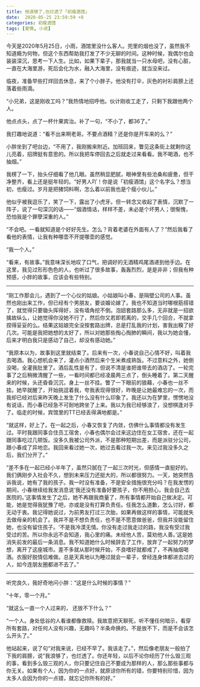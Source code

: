 ```yaml
---
title: 他浪够了,也烂透了「初瘦酒馆」
date:  2020-05-25 23:59:59 +8
categories: 初瘦酒馆
tags: [爱情, 小说]
---
```


今天是2020年5月25日，小雨，酒馆里没什么客人。兜里的烟也没了，虽然我不知道瘾为何物，但这个东西帮助我打发了不少无聊的时间。这种时候，我偶尔也会装装深沉，思考一下人生。比如，如果下辈子，那我就当一只水母吧，没有心脏，一直在大海里游，死后会化为水，融入大海里，没有痕迹，就当没来过。

临夜，准备早些打烊回去休息，来了个小胖子。他没有打伞，灰色的衬衫肩膀上还落着些雨滴。

“小兄弟，这是刚收工吗？”我热情地招呼他。伙计刚收工走了，只剩下我跟他两个人。

他点点头，点了一杯什果宾治。补了一句，“不小了，都36了。”

我打趣地说道：“看不出来啊老哥。不要点酒精？还是你是开车来的么？”

小胖坐到了吧台边，“不用了，我刚搬来附近。加班回来，瞥见这条街上就剩你这儿亮着，招牌挺有意思的。所以我把车停回去之后就走过来看看。我不喝酒，也不抽烟。”

我楞了一下，抬头仔细看了他几眼。虽然稍显肥腻，眼神里有些沧桑和疲惫，但干净整齐，看上还是挺年轻的。“好男人吖！你是说「初瘦酒馆」这个名字么？想当初，也瘦过。岁月是把猪饲料啊，怎么着以前我也是个瘦小伙儿。”

<!-- more -->

他似乎被我逗乐了，笑了一下，露出了小虎牙。但一转念又收起了表情，沉默了一阵子，说了一句深沉的话——“烟酒情话，样样不差，未必是个坏男人；很惭愧，恐怕我是个罪孽深重的人。”

“不会吧。一看就知道是个好好先生。怎么？背着老婆在外面有人了？”然后我看了看他的表情，让我有种哪壶不开提哪壶的感觉。

“我一个人。”

“看来，有故事。”我意味深长地叹了口气，把调好的无酒精鸡尾酒递到他手边。在这里，我见过形形色色的人，也听过了很多故事，轰轰烈烈，是是非非；但我有种预感，小胖的故事，应该会有些特别。

---

“刚工作那会儿，遇到了一个心仪的姑娘。小姑娘叫小春，是隔壁公司的人事。虽然也刚出来工作，但已经有个男朋友，要谈婚论嫁了。我也不知道当时哪根筋搭错了，就觉得只要锄头挥得好，没有墙角挖不倒。泡妞套路那么多，无非就是一招欲擒故纵么，让她觉得你没她不行了，然后你又若即若离的，交手几个回合，不就拿捏得妥妥的么。结果这姑娘完全没按套路出牌，总是打乱我的计划，害我出糗了好几次。可能是我把她想的太好了，所以对她那些掏心掏肺的瞬间，我以为她会懂，后来才明白我只是感动了自己，却没有感动她。”

“我原本以为，故事到这里就结束了。后来有一次，小春说自己心情不好，叫着我去喝酒。我心想机会来了，灌点小酒然后来个生米煮成熟饭。不过意料之外，她倒没喝，全灌我肚里了。酒后乱性是有了，但说不清是谁把谁带去的酒店了。一轮完事了之后稍微清醒了一些，一看时间都已经凌晨两三点了，倒头睡着了。第二天醒来的时候，头还昏昏沉沉，身上一丝不挂。瞥了一下眼前的狼藉，小春也一丝不挂。她早就醒了，开始挑逗着我，夸我表现得很好，昨晚是让她最难忘的一次，而我却已经对后来昨天晚上发生了什么没有什么印象了。我还以为在梦里，愣愣地没有说话，而小春已经急不可耐地跨坐了上来。我以为我已经够浪了，没想棋逢对手了。临走的时候，宾馆里的TT已经丢得满地都是。”

“就这样，好上了。在一起之后，小春又恢复了内敛，仿佛什么事情都没有发生过。平时我跟同事合住员工宿舍，小春也偶尔会过来这边住在女工宿舍，还在一起跟同事吃过几顿饭。没多久我被公司外派，不是那种短期出差，而是派驻分公司，跟小春成了异地恋。我回来看过她一次，她过去看过我一次。来见过我没多久之后，我们分开了。”

“差不多在一起已经小半年了，虽然只腻在了一起三次时光，但感情一直挺好的。我们俩刚步入社会不久，想到未来压力还挺大的，所以都很努力。一天，她突然告诉我说，她有了我的孩子。我一时没有准备，不是安全措施很充分吗？在我发愣的期间，小春继续给我发消息说‘我还没有准备好要孩子，你不用担心，我会自己去医院的。’这事情发生了之后，她不再跟我商量了，所有事情都开始自己做决定。可能，她是觉得我犹豫了吧，亦或是没有打算负责任。任我怎么道歉，怎么讨好，都无动于衷。我记得她说过，为前男友打过三次胎，如果再做这样的事情，可能就失去做母亲的机会了。我并不是不想负责任，也不是不愿意做爸爸，但我并没能留住她，也没有留住孩子。‘不是我冷漠无情。你没有走过我走过的路，我没有受过我受过的苦。所以你永远不会知道，我心里的痛。未经他人苦，莫劝他人善。’这是她消失前发的最后一条消息。我不知道她什么时候辞去了工作，放弃了一起努力的梦想，离开了这座城市。差不多就从那时候开始，不良嗜好就都戒了，不再抽烟喝酒。衣服好脱情侣难做。总是天真地以为睡过就会一辈子，曾经连身体都进去过的人，如今连朋友圈都进不去了。”

---

听完良久，我好奇地问小胖：“这是什么时候的事情？”

“十年，零一个月。”

“就这么一直一个人过来的， 还放不下什么？”

“一个人。身处低谷的人看谁都像救赎。我故意把天聊死，听不懂任何暗示，看穿所有套路，对任何人没有兴趣，无趣吗？半条命换的。不是放不下，而是不会该怎么开头了。”

他站起来，说了句“对我来说，已经不早了。我该走了。”，然后像老朋友一般拍了下我的肩膀，说“我浪够了，也烂透了。你还年轻，以后不论你经历了什么毁三观的事，看到多么毁三观的人，你只要记住自己不要成为那样的人，那么那些事都与你无关。如果有个人，因为你的一点好，就原谅你所有的错，你要特别珍惜，因为太多人会因为你的一点错，就忘记你所有的好。”

